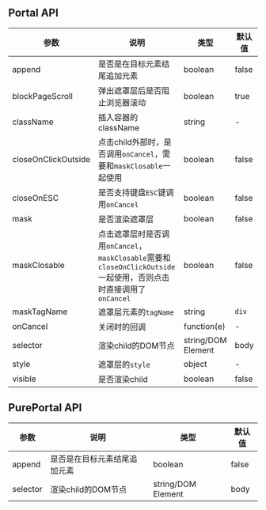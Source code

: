 ## Portal API

| 参数 | 说明 | 类型 | 默认值 |
| --- | --- | --- | --- |
| append | 是否是在目标元素结尾追加元素 | boolean | false |
| blockPageScroll | 弹出遮罩层后是否阻止浏览器滚动 | boolean | true |
| className | 插入容器的className | string | - |
| closeOnClickOutside | 点击child外部时，是否调用`onCancel`，需要和`maskClosable`一起使用 | boolean | false |
| closeOnESC | 是否支持键盘`ESC`键调用`onCancel` | boolean | false |
| mask | 是否渲染遮罩层 | boolean | false |
| maskClosable | 点击遮罩层时是否调用`onCancel`，`maskClosable`需要和`closeOnClickOutside`一起使用，否则点击时直接调用了`onCancel` | boolean | false |
| maskTagName | 遮罩层元素的`tagName` | string | `div` |
| onCancel | 关闭时的回调 | function(e) | - |
| selector | 渲染child的DOM节点 | string/DOM Element | body |
| style | 遮罩层的`style` | object | - |
| visible | 是否渲染child | boolean | false |


## PurePortal API
| 参数 | 说明 | 类型 | 默认值 |
| --- | --- | --- | --- |
| append | 是否是在目标元素结尾追加元素 | boolean | false |
| selector | 渲染child的DOM节点 | string/DOM Element | body |
